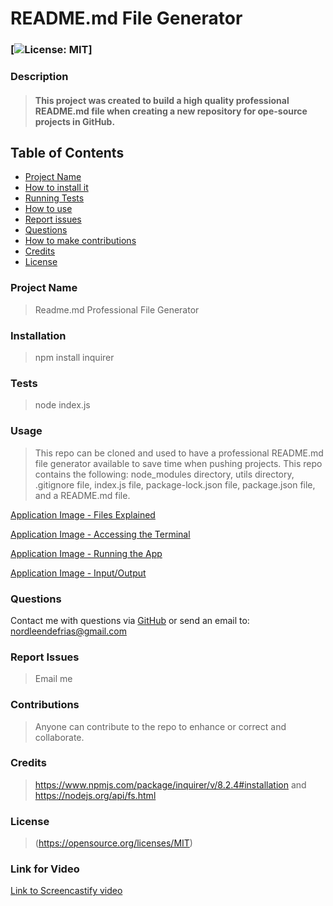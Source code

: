 # README.md File Generator
### [![License: MIT](https://img.shields.io/badge/License-MIT-yellow.svg)] 
### Description
> #### This project was created to build a high quality professional README.md file when creating a new repository for ope-source projects in GitHub.
## Table of Contents
- [Project Name](#project_name)
- [How to install it](#installation)
- [Running Tests](#tests)
- [How to use](#usage)
- [Report issues](#issues)
- [Questions](#username)
- [How to make contributions](#contributions)
- [Credits](#credits)
- [License](#license)
### Project Name
> Readme.md Professional File Generator
### Installation
> npm install inquirer
### Tests
> node index.js
### Usage
> This repo can be cloned and used to have a professional README.md file generator available to save time when pushing projects. This repo contains the following: node_modules directory, utils directory, .gitignore file, index.js file, package-lock.json file, package.json file, and a README.md file.

[Application Image - Files Explained](./images/Project-explanation-01.png)

[Application Image - Accessing the Terminal](./images/Project-explanation-02.png)

[Application Image - Running the App](./images/Project-explanation-03.png)

[Application Image - Input/Output](./images/Project-explanation-04.png)
### Questions
Contact me with questions via [GitHub](https://github.com/NDF-WEB-DEV) or send an email to: nordleendefrias@gmail.com
### Report Issues
> Email me
### Contributions
> Anyone can contribute to the repo to enhance or correct and collaborate.
### Credits
> https://www.npmjs.com/package/inquirer/v/8.2.4#installation and https://nodejs.org/api/fs.html
### License
> (https://opensource.org/licenses/MIT)

### Link for Video
[Link to Screencastify video](https://drive.google.com/file/d/1C4Ag0KKnlKTdfabw3wB5hxVxCB4ZvWz5/view?usp=sharing)
